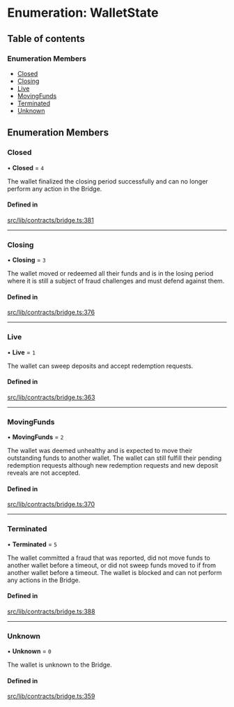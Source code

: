 # Enumeration: WalletState

## Table of contents

### Enumeration Members

- [Closed](WalletState-1.md#closed)
- [Closing](WalletState-1.md#closing)
- [Live](WalletState-1.md#live)
- [MovingFunds](WalletState-1.md#movingfunds)
- [Terminated](WalletState-1.md#terminated)
- [Unknown](WalletState-1.md#unknown)

## Enumeration Members

### Closed

• **Closed** = ``4``

The wallet finalized the closing period successfully and can no longer perform
any action in the Bridge.

#### Defined in

[src/lib/contracts/bridge.ts:381](https://github.com/keep-network/tmewc/blob/main/typescript/src/lib/contracts/bridge.ts#L381)

___

### Closing

• **Closing** = ``3``

The wallet moved or redeemed all their funds and is in the
losing period where it is still a subject of fraud challenges
and must defend against them.

#### Defined in

[src/lib/contracts/bridge.ts:376](https://github.com/keep-network/tmewc/blob/main/typescript/src/lib/contracts/bridge.ts#L376)

___

### Live

• **Live** = ``1``

The wallet can sweep deposits and accept redemption requests.

#### Defined in

[src/lib/contracts/bridge.ts:363](https://github.com/keep-network/tmewc/blob/main/typescript/src/lib/contracts/bridge.ts#L363)

___

### MovingFunds

• **MovingFunds** = ``2``

The wallet was deemed unhealthy and is expected to move their outstanding
funds to another wallet. The wallet can still fulfill their pending redemption
requests although new redemption requests and new deposit reveals are not
accepted.

#### Defined in

[src/lib/contracts/bridge.ts:370](https://github.com/keep-network/tmewc/blob/main/typescript/src/lib/contracts/bridge.ts#L370)

___

### Terminated

• **Terminated** = ``5``

The wallet committed a fraud that was reported, did not move funds to
another wallet before a timeout, or did not sweep funds moved to if from
another wallet before a timeout. The wallet is blocked and can not perform
any actions in the Bridge.

#### Defined in

[src/lib/contracts/bridge.ts:388](https://github.com/keep-network/tmewc/blob/main/typescript/src/lib/contracts/bridge.ts#L388)

___

### Unknown

• **Unknown** = ``0``

The wallet is unknown to the Bridge.

#### Defined in

[src/lib/contracts/bridge.ts:359](https://github.com/keep-network/tmewc/blob/main/typescript/src/lib/contracts/bridge.ts#L359)

